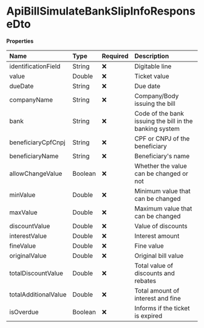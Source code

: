 # ApiBillSimulateBankSlipInfoResponseDto

**Properties**

| Name                 | Type    | Required | Description                                             |
| :------------------- | :------ | :------- | :------------------------------------------------------ |
| identificationField  | String  | ❌       | Digitable line                                          |
| value                | Double  | ❌       | Ticket value                                            |
| dueDate              | String  | ❌       | Due date                                                |
| companyName          | String  | ❌       | Company/Body issuing the bill                           |
| bank                 | String  | ❌       | Code of the bank issuing the bill in the banking system |
| beneficiaryCpfCnpj   | String  | ❌       | CPF or CNPJ of the beneficiary                          |
| beneficiaryName      | String  | ❌       | Beneficiary's name                                      |
| allowChangeValue     | Boolean | ❌       | Whether the value can be changed or not                 |
| minValue             | Double  | ❌       | Minimum value that can be changed                       |
| maxValue             | Double  | ❌       | Maximum value that can be changed                       |
| discountValue        | Double  | ❌       | Value of discounts                                      |
| interestValue        | Double  | ❌       | Interest amount                                         |
| fineValue            | Double  | ❌       | Fine value                                              |
| originalValue        | Double  | ❌       | Original bill value                                     |
| totalDiscountValue   | Double  | ❌       | Total value of discounts and rebates                    |
| totalAdditionalValue | Double  | ❌       | Total amount of interest and fine                       |
| isOverdue            | Boolean | ❌       | Informs if the ticket is expired                        |

<!-- This file was generated by liblab | https://liblab.com/ -->
